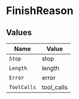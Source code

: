 # FinishReason


## Values

| Name        | Value       |
| ----------- | ----------- |
| `Stop`      | stop        |
| `Length`    | length      |
| `Error`     | error       |
| `ToolCalls` | tool_calls  |